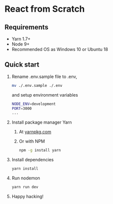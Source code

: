 # React from Scratch

## Requirements

* Yarn 1.7+
* Node 9+
* Recommended OS as Windows 10 or Ubuntu 18

## Quick start

1. Rename .env.sample file to .env, 

   ```bash
   mv ./.env.sample ./.env
   ```
   and setup environment variables
   ```bash
   NODE_ENV=development
   PORT=3000
   ...
   ```

2. Install package manager Yarn
   1. At [yarnpkg.com](https://yarnpkg.com)
   2. Or with NPM

      ```bash
      npm -g install yarn
      ```

3. Install dependencies

   ```bash
   yarn install
   ```

4. Run nodemon

   ```bash
   yarn run dev
   ```

5. Happy hacking!
